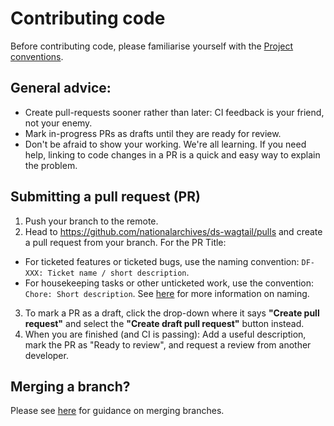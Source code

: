 # Contributing code

Before contributing code, please familiarise yourself with the [Project conventions](/developer-guide/project-conventions.md).

## General advice:

- Create pull-requests sooner rather than later: CI feedback is your friend, not your enemy.
- Mark in-progress PRs as drafts until they are ready for review.
- Don't be afraid to show your working. We're all learning. If you need help, linking to code changes in a PR is a quick and easy way to explain the problem.

## Submitting a pull request (PR)

1. Push your branch to the remote.
2. Head to https://github.com/nationalarchives/ds-wagtail/pulls and create a pull request from your branch.
For the PR Title:
- For ticketed features or ticketed bugs, use the naming convention: `DF-XXX: Ticket name / short description`.
- For housekeeping tasks or other unticketed work, use the convention: `Chore: Short description`.
See [here](https://nationalarchives.github.io/ds-wagtail/developer-guide/project-conventions/#naming-pull-requests) for more information on naming.
3. To mark a PR as a draft, click the drop-down where it says **"Create pull request"** and select the **"Create draft pull request"** button instead.
4. When you are finished (and CI is passing): Add a useful description, mark the PR as "Ready to review", and request a review from another developer.

## Merging a branch?

Please see [here](https://nationalarchives.github.io/ds-wagtail/developer-guide/project-conventions/#merging-branches) for guidance on merging branches.